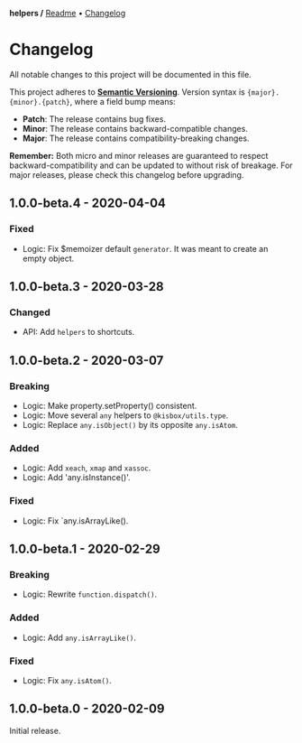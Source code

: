 **helpers /**
[Readme](https://github.com/kisbox/helpers/blob/master/README.md)
• [Changelog](https://github.com/kisbox/helpers/blob/master/CHANGELOG.md)

# Changelog

All notable changes to this project will be documented in this file.

This project adheres to **[Semantic
Versioning](https://semver.org/spec/v2.0.0.html)**. Version syntax is
`{major}.{minor}.{patch}`, where a field bump means:

- **Patch**: The release contains bug fixes.
- **Minor**: The release contains backward-compatible changes.
- **Major**: The release contains compatibility-breaking changes.

**Remember:** Both micro and minor releases are guaranteed to respect
backward-compatibility and can be updated to without risk of breakage. For major
releases, please check this changelog before upgrading.

## 1.0.0-beta.4 - 2020-04-04

### Fixed

- Logic: Fix \$memoizer default `generator`. It was meant to create an empty
  object.

## 1.0.0-beta.3 - 2020-03-28

### Changed

- API: Add `helpers` to shortcuts.

## 1.0.0-beta.2 - 2020-03-07

### Breaking

- Logic: Make property.setProperty() consistent.
- Logic: Move several `any` helpers to `@kisbox/utils.type`.
- Logic: Replace `any.isObject()` by its opposite `any.isAtom`.

### Added

- Logic: Add `xeach`, `xmap` and `xassoc`.
- Logic: Add 'any.isInstance()'.

### Fixed

- Logic: Fix `any.isArrayLike().

## 1.0.0-beta.1 - 2020-02-29

### Breaking

- Logic: Rewrite `function.dispatch()`.

### Added

- Logic: Add `any.isArrayLike()`.

### Fixed

- Logic: Fix `any.isAtom()`.

## 1.0.0-beta.0 - 2020-02-09

Initial release.

